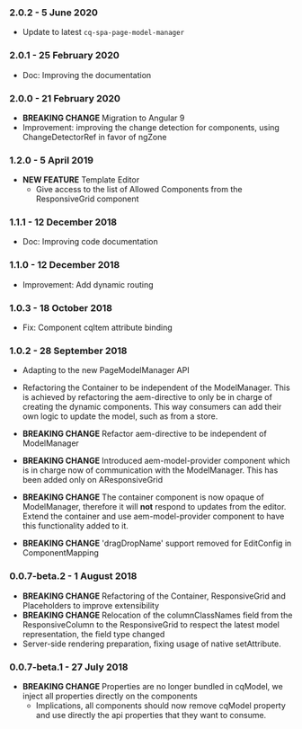 ### 2.0.2 - 5 June 2020

* Update to latest `cq-spa-page-model-manager`

### 2.0.1 - 25 February 2020

* Doc: Improving the documentation

### 2.0.0 - 21 February 2020

* **BREAKING CHANGE** Migration to Angular 9
* Improvement: improving the change detection for components, using ChangeDetectorRef in favor of ngZone

### 1.2.0 - 5 April 2019

* **NEW FEATURE** Template Editor
  * Give access to the list of Allowed Components from the ResponsiveGrid component

### 1.1.1 - 12 December 2018

* Doc: Improving code documentation

### 1.1.0 - 12 December 2018

* Improvement: Add dynamic routing

### 1.0.3 - 18 October 2018

* Fix: Component cqItem attribute binding

### 1.0.2 - 28 September 2018

* Adapting to the new PageModelManager API
* Refactoring the Container to be independent of the ModelManager. This is achieved by refactoring the aem-directive to only be in charge of creating the dynamic components. This way consumers can add their own logic to update the model, such as from a store.
* **BREAKING CHANGE** Refactor aem-directive to be independent of ModelManager
* **BREAKING CHANGE** Introduced aem-model-provider component which is in charge now of communication with the ModelManager. This has been added only on AResponsiveGrid
* **BREAKING CHANGE** The container component is now opaque of ModelManager, therefore it will **not** respond to updates from the editor. Extend the container and use aem-model-provider component to have this functionality added to it.

* **BREAKING CHANGE** 'dragDropName' support removed for EditConfig in ComponentMapping

### 0.0.7-beta.2 - 1 August 2018

* **BREAKING CHANGE** Refactoring of the Container, ResponsiveGrid and Placeholders to improve extensibility
* **BREAKING CHANGE** Relocation of the columnClassNames field from the ResponsiveColumn to the ResponsiveGrid to respect the latest model representation, the field type changed 
* Server-side rendering preparation, fixing usage of native setAttribute.

### 0.0.7-beta.1 - 27 July 2018

* **BREAKING CHANGE** Properties are no longer bundled in cqModel, we inject all properties directly on the components
  * Implications, all components should now remove cqModel property and use directly the api properties that they want to consume.
